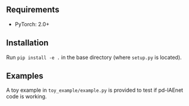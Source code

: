 ## Requirements
- PyTorch: 2.0+

## Installation
Run `pip install -e .` in the base directory (where `setup.py` is located). 

## Examples
A toy example in `toy_example/example.py` is provided to test if pd-IAEnet code is working. 